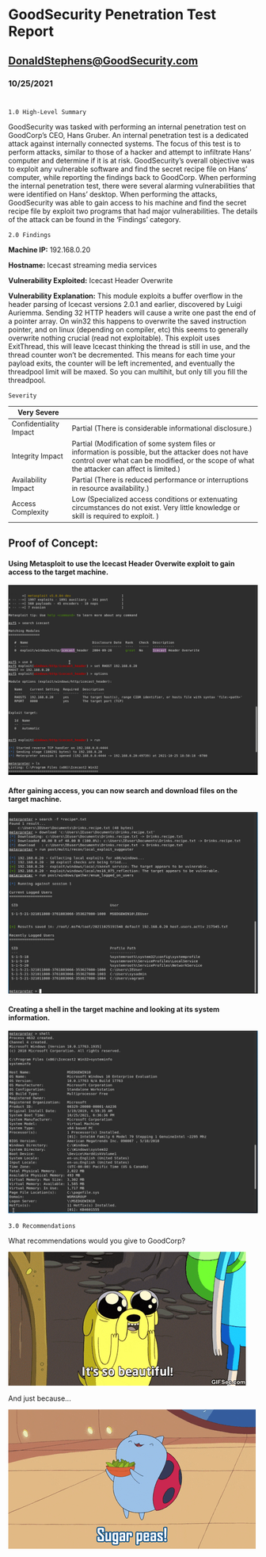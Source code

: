 
# GoodSecurity Penetration Test Report 

## DonaldStephens@GoodSecurity.com

### 10/25/2021
#


    1.0 High-Level Summary

GoodSecurity was tasked with performing an internal penetration test on GoodCorp’s CEO, Hans Gruber. An internal penetration test is a dedicated attack against internally connected systems. The focus of this test is to perform attacks, similar to those of a hacker and attempt to infiltrate Hans’ computer and determine if it is at risk. GoodSecurity’s overall objective was to exploit any vulnerable software and find the secret recipe file on Hans’ computer, while reporting the findings back to GoodCorp.
When performing the internal penetration test, there were several alarming vulnerabilities that were
identified on Hans’ desktop. When performing the attacks, GoodSecurity was able to gain access to his machine and find the secret recipe file by exploit two programs that had major vulnerabilities. The details of the attack can be found in the ‘Findings’ category.

    2.0 Findings

**Machine IP:** 192.168.0.20

**Hostname:** Icecast streaming media services

**Vulnerability Exploited:** Icecast Header Overwrite

**Vulnerability Explanation:** This module exploits a buffer overflow in the header parsing of Icecast versions 2.0.1 and earlier, discovered by Luigi Auriemma. Sending 32 HTTP headers will cause a write one past the end of a pointer array. On win32 this happens to overwrite the saved instruction pointer, and on linux (depending on compiler, etc) this seems to generally overwrite nothing crucial (read not exploitable). This exploit uses ExitThread, this will leave Icecast thinking the thread is still in use, and the thread counter won’t be decremented. This means for each time your payload exits, the counter will be left incremented, and eventually the threadpool limit will be maxed. So you can multihit, but only till you fill the threadpool. 

    Severity

|**Very Severe**| |
|-----------|--|
|Confidentiality Impact|Partial (There is considerable informational disclosure.)|
|Integrity Impact|Partial (Modification of some system files or information is possible, but the attacker does not have control over what can be modified, or the scope of what the attacker can affect is limited.)|
|Availability Impact|Partial (There is reduced performance or interruptions in resource availability.)|
|Access Complexity|Low (Specialized access conditions or extenuating circumstances do not exist. Very little knowledge or skill is required to exploit. )|

## Proof of Concept:

#### Using Metasploit to use the Icecast Header Overwite exploit to gain access to the target machine.
![meta](https://github.com/dsteves28/CyberSecurity-Bootcamp/blob/main/17.%20Penetration%20Testing%202/Metasploit.PNG)

#### After gaining access, you can now search and download files on the target machine.
![meterpreter](https://github.com/dsteves28/CyberSecurity-Bootcamp/blob/main/17.%20Penetration%20Testing%202/meterpreter.PNG)

#### Creating a shell in the target machine and looking at its system information.
![shell](https://github.com/dsteves28/CyberSecurity-Bootcamp/blob/main/17.%20Penetration%20Testing%202/shell.PNG)


    3.0 Recommendations

What recommendations would you give to GoodCorp?




![beautiful](https://github.com/dsteves28/CyberSecurity-Bootcamp/blob/main/17.%20Penetration%20Testing%202/beautiful.gif)

And just because...

![sugerpeas](https://github.com/dsteves28/CyberSecurity-Bootcamp/blob/main/17.%20Penetration%20Testing%202/sugerpeas.gif)